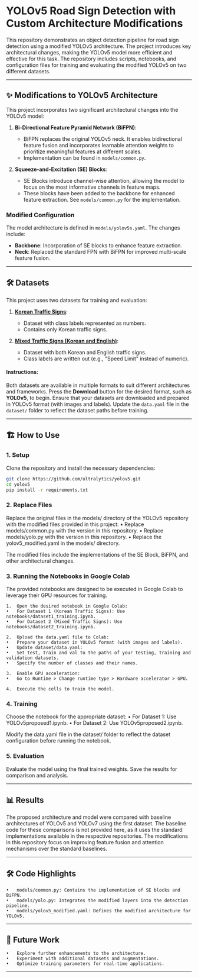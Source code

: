# YOLOv5 Road Sign Detection with Custom Architecture Modifications

This repository demonstrates an object detection pipeline for road sign detection using a modified YOLOv5 architecture. The project introduces key architectural changes, making the YOLOv5 model more efficient and effective for this task. The repository includes scripts, notebooks, and configuration files for training and evaluating the modified YOLOv5 on two different datasets.

---

## ✨ Modifications to YOLOv5 Architecture

This project incorporates two significant architectural changes into the YOLOv5 model:

1. **Bi-Directional Feature Pyramid Network (BiFPN)**:
   - BiFPN replaces the original YOLOv5 neck. It enables bidirectional feature fusion and incorporates learnable attention weights to prioritize meaningful features at different scales.
   - Implementation can be found in `models/common.py`.

2. **Squeeze-and-Excitation (SE) Blocks**:
   - SE Blocks introduce channel-wise attention, allowing the model to focus on the most informative channels in feature maps.
   - These blocks have been added to the backbone for enhanced feature extraction. See `models/common.py` for the implementation.

### Modified Configuration
The model architecture is defined in `models/yolov5s.yaml`. The changes include:
- **Backbone**: Incorporation of SE blocks to enhance feature extraction.
- **Neck**: Replaced the standard FPN with BiFPN for improved multi-scale feature fusion.

---

## 🛠️ Datasets

This project uses two datasets for training and evaluation:

1. **[Korean Traffic Signs](https://universe.roboflow.com/work-9vtar/traffic-sign-detection-yolov5/dataset/1)**:
   - Dataset with class labels represented as numbers.
   - Contains only Korean traffic signs.

2. **[Mixed Traffic Signs (Korean and English)](https://universe.roboflow.com/andres-calderon-unab/traffic-signs-dsjv6/dataset/3)**:
   - Dataset with both Korean and English traffic signs.
   - Class labels are written out (e.g., "Speed Limit" instead of numeric).

#### Instructions:
Both datasets are available in multiple formats to suit different architectures and frameworks.
Press the **Download** button for the desired format, such as **YOLOv5**, to begin.
Ensure that your datasets are downloaded and prepared in YOLOv5 format (with images and labels). Update the `data.yaml` file in the `dataset/` folder to reflect the dataset paths before training.

---

## 🏗️ How to Use

### 1. Setup
Clone the repository and install the necessary dependencies:
```bash
git clone https://github.com/ultralytics/yolov5.git
cd yolov5
pip install -r requirements.txt
```
### 2. Replace Files

Replace the original files in the models/ directory of the YOLOv5 repository with the modified files provided in this project:
	•	Replace models/common.py with the version in this repository.
	•	Replace models/yolo.py with the version in this repository.
	•	Replace the yolov5_modified.yaml in the models/ directory.

The modified files include the implementations of the SE Block, BiFPN, and other architectural changes.

### 3. Running the Notebooks in Google Colab

The provided notebooks are designed to be executed in Google Colab to leverage their GPU resources for training.

	1.	Open the desired notebook in Google Colab:
	•	For Dataset 1 (Korean Traffic Signs): Use notebooks/dataset1_training.ipynb.
	•	For Dataset 2 (Mixed Traffic Signs): Use notebooks/dataset2_training.ipynb.
 
	2.	Upload the data.yaml file to Colab:
 	•	Prepare your dataset in YOLOv5 format (with images and labels).
	•	Update dataset/data.yaml:
	•	Set test, train and val to the paths of your testing, training and validation datasets.
	•	Specify the number of classes and their names.
 
	3.	Enable GPU acceleration:
	•	Go to Runtime > Change runtime type > Hardware accelerator > GPU.
 
	4.	Execute the cells to train the model.

### 4. Training

Choose the notebook for the appropriate dataset:
	•	For Dataset 1: Use YOLOv5proposed1.ipynb. 
	•	For Dataset 2: Use YOLOv5proposed2.ipynb.

Modify the data.yaml file in the dataset/ folder to reflect the dataset configuration before running the notebook.

### 5. Evaluation

Evaluate the model using the final trained weights. Save the results for comparison and analysis.

---

## 📊 Results

The proposed architecture and model were compared with baseline architectures of YOLOv5 and YOLOv7 using the first dataset. The baseline code for these comparisons is not provided here, as it uses the standard implementations available in the respective repositories. The modifications in this repository focus on improving feature fusion and attention mechanisms over the standard baselines.

---

## 🛠️ Code Highlights
	•	models/common.py: Contains the implementation of SE blocks and BiFPN.
	•	models/yolo.py: Integrates the modified layers into the detection pipeline.
	•	models/yolov5_modified.yaml: Defines the modified architecture for YOLOv5.

---

## 🔧 Future Work
	•	Explore further enhancements to the architecture.
	•	Experiment with additional datasets and augmentations.
	•	Optimize training parameters for real-time applications.

---
